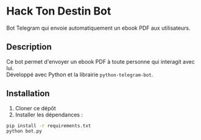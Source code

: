 # Hack Ton Destin Bot

Bot Telegram qui envoie automatiquement un ebook PDF aux utilisateurs.

## Description

Ce bot permet d'envoyer un ebook PDF à toute personne qui interagit avec lui.  
Développé avec Python et la librairie `python-telegram-bot`.  

## Installation

1. Cloner ce dépôt  
2. Installer les dépendances :  
```bash
pip install -r requirements.txt
python bot.py
